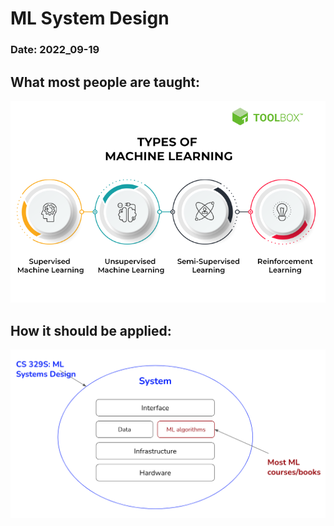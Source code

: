 # ML System Design
### Date: 2022_09-19

## What most people are taught:
![What people usually think of](https://github.com/sj123r/Assets/blob/main/4-12-1.png)

## How it should be applied:
![Whole System Design](https://github.com/sj123r/Assets/blob/main/ML%20System%20Design.png)


